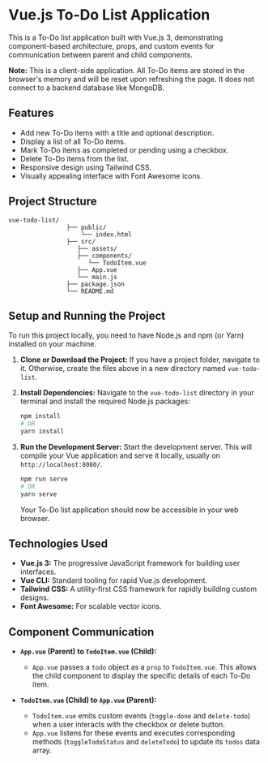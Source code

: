 # Vue.js To-Do List Application

This is a To-Do list application built with Vue.js 3, demonstrating component-based architecture, props, and custom events for communication between parent and child components.

**Note:** This is a client-side application. All To-Do items are stored in the browser's memory and will be reset upon refreshing the page. It does not connect to a backend database like MongoDB.

## Features

* Add new To-Do items with a title and optional description.
* Display a list of all To-Do items.
* Mark To-Do items as completed or pending using a checkbox.
* Delete To-Do items from the list.
* Responsive design using Tailwind CSS.
* Visually appealing interface with Font Awesome icons.

## Project Structure


```
vue-todo-list/
                ├── public/
                    └── index.html        
                ├── src/
                   ├── assets/           
                   ├── components/        
                      └── TodoItem.vue   
                   ├── App.vue            
                   └── main.js            
                ├── package.json           
                └── README.md              
```


## Setup and Running the Project

To run this project locally, you need to have Node.js and npm (or Yarn) installed on your machine.

1.  **Clone or Download the Project:**
    If you have a project folder, navigate to it. Otherwise, create the files above in a new directory named `vue-todo-list`.

2.  **Install Dependencies:**
    Navigate to the `vue-todo-list` directory in your terminal and install the required Node.js packages:

    ```bash
    npm install
    # OR
    yarn install
    ```

3.  **Run the Development Server:**
    Start the development server. This will compile your Vue application and serve it locally, usually on `http://localhost:8080/`.

    ```bash
    npm run serve
    # OR
    yarn serve
    ```

    Your To-Do list application should now be accessible in your web browser.


## Technologies Used

* **Vue.js 3:** The progressive JavaScript framework for building user interfaces.
* **Vue CLI:** Standard tooling for rapid Vue.js development.
* **Tailwind CSS:** A utility-first CSS framework for rapidly building custom designs.
* **Font Awesome:** For scalable vector icons.

## Component Communication

* **`App.vue` (Parent) to `TodoItem.vue` (Child):**
    * `App.vue` passes a `todo` object as a `prop` to `TodoItem.vue`. This allows the child component to display the specific details of each To-Do item.

* **`TodoItem.vue` (Child) to `App.vue` (Parent):**
    * `TodoItem.vue` emits custom events (`toggle-done` and `delete-todo`) when a user interacts with the checkbox or delete button.
    * `App.vue` listens for these events and executes corresponding methods (`toggleTodoStatus` and `deleteTodo`) to update its `todos` data array.


